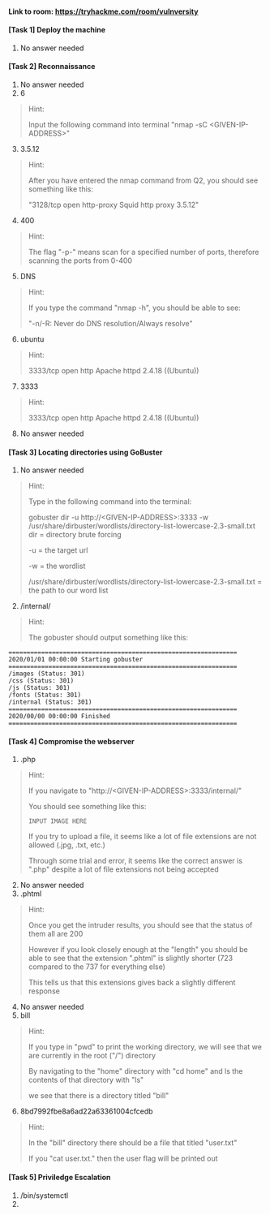 #### Link to room: https://tryhackme.com/room/vulnversity

#### [Task 1] Deploy the machine
   1. No answer needed 

#### [Task 2] Reconnaissance 
   1. No answer needed
   2. 6 
> Hint:
>
> Input the following command into terminal "nmap -sC \<GIVEN-IP-ADDRESS\>"
   3. 3.5.12
> Hint: 
>
> After you have entered the nmap command from Q2, you should see something like this: 
>
> "3128/tcp open  http-proxy  Squid http proxy 3.5.12"
   4. 400
> Hint: 
>
> The flag "-p-" means scan for a specified number of ports, therefore scanning the ports from 0-400 
   5. DNS 
> Hint:
>
> If you type the command "nmap -h", you should be able to see: 
>
> "-n/-R: Never do DNS resolution/Always resolve"
   6. ubuntu
> Hint: 
>
> 3333/tcp open  http  Apache httpd 2.4.18 ((Ubuntu))
   7. 3333
> Hint: 
>
> 3333/tcp open  http  Apache httpd 2.4.18 ((Ubuntu))
   8. No answer needed

#### [Task 3] Locating directories using GoBuster 
   1. No answer needed 
> Hint: 
>
> Type in the following command into the terminal: 
>
> gobuster dir -u http://\<GIVEN-IP-ADDRESS\>:3333 -w /usr/share/dirbuster/wordlists/directory-list-lowercase-2.3-small.txt
> dir = directory brute forcing
>
> -u = the target url
>
> -w = the wordlist
>
> /usr/share/dirbuster/wordlists/directory-list-lowercase-2.3-small.txt = the path to our word list
   2. /internal/
> Hint:
>
> The gobuster should output something like this: 
```
===============================================================
2020/01/01 00:00:00 Starting gobuster
===============================================================
/images (Status: 301)
/css (Status: 301)
/js (Status: 301)
/fonts (Status: 301)
/internal (Status: 301)
===============================================================
2020/00/00 00:00:00 Finished
===============================================================

```

#### [Task 4] Compromise the webserver 
   1. .php
> Hint: 
>
> If you navigate to "http://\<GIVEN-IP-ADDRESS\>:3333/internal/"
>
> You should see something like this: 
>
> ```
> INPUT IMAGE HERE
> ```
> If you try to upload a file, it seems like a lot of file extensions are not allowed (.jpg, .txt, etc.) 
>
> Through some trial and error, it seems like the correct answer is ".php" despite a lot of file extensions not being accepted 
   2. No answer needed
   3. .phtml 
> Hint: 
>
> Once you get the intruder results, you should see that the status of them all are 200 
>
> However if you look closely enough at the "length" you should be able to see that the extension ".phtml" is slightly shorter (723 compared to the 737 for everything else) 
>
> This tells us that this extensions gives back a slightly different response
   4. No answer needed 
   5. bill 
> Hint: 
>
> If you type in "pwd" to print the working directory, we will see that we are currently in the root ("/") directory 
>
> By navigating to the "home" directory with "cd home" and ls the contents of that directory with "ls" 
>
> we see that there is a directory titled "bill"
   6. 8bd7992fbe8a6ad22a63361004cfcedb
> Hint:
>
> In the "bill" directory there should be a file that titled "user.txt" 
>
> If you "cat user.txt." then the user flag will be printed out 

#### [Task 5] Priviledge Escalation 
   1. /bin/systemctl
   2. 
